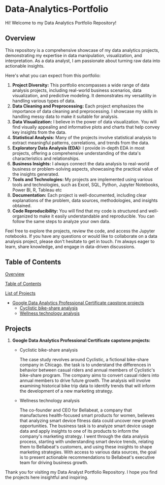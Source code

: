 # Data-Analytics-Portfolio
Hi! Welcome to my Data Analytics Portfolio Repository! 
## Overview
This repository is a comprehensive showcase of my data analytics projects, demonstrating my expertise in data manipulation, visualization, and interpretation. As a data analyst, I am passionate about turning raw data into actionable insights.

Here's what you can expect from this portfolio:
1.	**Project Diversity:** This portfolio encompasses a wide range of data analysis projects, including real-world business scenarios, data visualization, and predictive modeling. It demonstrates my versatility in handling various types of data.
2.	**Data Cleaning and Preprocessing:** Each project emphasizes the importance of data cleaning and preprocessing. I showcase my skills in handling messy data to make it suitable for analysis.
3.	**Data Visualization:** I believe in the power of data visualization. You will find visually appealing and informative plots and charts that help convey key insights from the data.
4.	**Statistical Analysis:** Many of the projects involve statistical analysis to extract meaningful patterns, correlations, and trends from the data.
5.	**Exploratory Data Analysis (EDA):** I provide in-depth EDA in most projects, offering a comprehensive understanding of the data's characteristics and relationships.
6.	**Business Insights:** I always connect the data analysis to real-world business or problem-solving aspects, showcasing the practical value of the insights generated.
7.	**Tools and Technologies:** My projects are implemented using various tools and technologies, such as Excel, SQL, Python, Jupyter Notebooks, Power BI, R, Tableau etc
8.	**Documentation:** Each project is well-documented, including clear explanations of the problem, data sources, methodologies, and insights obtained.
9.	**Code Reproducibility:** You will find that my code is structured and well-organized to make it easily understandable and reproducible. You can follow the same steps to analyze your own data.

Feel free to explore the projects, review the code, and access the Jupyter notebooks. If you have any questions or would like to collaborate on a data analysis project, please don't hesitate to get in touch. I'm always eager to learn, share knowledge, and engage in data-driven discussions.

## Table of Contents
[Overview](#Overview)

[Table of Contents](#Table-of-Con)

[List of Projects](#Projects)
- [Google Data Analytics Professional Certificate capstone projects](#Google-Data-Analytics-Professional-Certificate-capstone-projects)
  - [Cyclistic bike-share analysis](#Cyclistic-bike-share-analysis)
  - [Wellness technology analysis](#Wellness-technology-analysis)

## Projects
1.	**Google Data Analytics Professional Certificate capstone projects:** 
    - Cyclistic bike-share analysis

      The case study revolves around Cyclistic, a fictional bike-share company in Chicago. the task is to understand the differences in behavior between casual riders and annual members of Cyclistic's bike-share program. The company aims to convert casual riders into annual members to drive future growth. The analysis will involve examining historical bike trip data to identify trends that will inform the development of a new marketing strategy.
    - Wellness technology analysis

      The co-founder and CEO for Bellabeat, a company that manufactures health-focused smart products for women, believes that analyzing smart device fitness data could uncover new growth opportunities. The business task is to analyze smart device usage data and apply insights to one of its products to inform the company's marketing strategy. I went through the data analysis process, starting with understanding smart device trends, relating them to Bellabeat's customers, and using these insights to shape marketing strategies. With access to various data sources, the goal is to present actionable recommendations to Bellabeat's executive team for driving business growth.


Thank you for visiting my Data Analyst Portfolio Repository. I hope you find the projects here insightful and inspiring.
